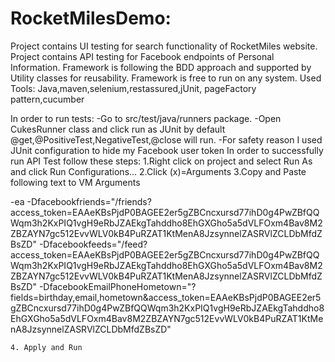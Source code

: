 # RocketMilesDemo:
Project contains UI testing for search functionality of RocketMiles website.
Project contains API testing for Facebook endpoints of Personal Information.
Framework is following the BDD approach and supported by Utility classes for reusability.
Framework is free to run on any system.
Used Tools: Java,maven,selenium,restassured,jUnit, pageFactory pattern,cucumber

In order to run tests:
   -Go to src/test/java/runners package.
   -Open CukesRunner class and click run as JUnit by default @get,@PositiveTest,NegativeTest,@close will run.
   -For safety reason I used JUnit configuration to hide my Facebook user token
   In order to successfully run API Test follow these steps:
   1.Right click on project and select Run As and click Run Configurations...
   2.Click (x)=Arguments
   3.Copy and Paste following text to VM Arguments
   
   -ea -Dfacebookfriends="/friends?access_token=EAAeKBsPjdP0BAGEE2er5gZBCncxursd77ihD0g4PwZBfQQWqm3h2KxPIQ1vgH9eRbJZAEkgTahddho8EhGXGho5a5dVLFOxm4Bav8M2ZBZAYN7gc512EvvWLV0kB4PuRZAT1KtMenA8JzsynnelZASRVlZCLDbMfdZBsZD"
-Dfacebookfeeds="/feed?access_token=EAAeKBsPjdP0BAGEE2er5gZBCncxursd77ihD0g4PwZBfQQWqm3h2KxPIQ1vgH9eRbJZAEkgTahddho8EhGXGho5a5dVLFOxm4Bav8M2ZBZAYN7gc512EvvWLV0kB4PuRZAT1KtMenA8JzsynnelZASRVlZCLDbMfdZBsZD"
-DfacebookEmailPhoneHometown="?fields=birthday,email,hometown&access_token=EAAeKBsPjdP0BAGEE2er5gZBCncxursd77ihD0g4PwZBfQQWqm3h2KxPIQ1vgH9eRbJZAEkgTahddho8EhGXGho5a5dVLFOxm4Bav8M2ZBZAYN7gc512EvvWLV0kB4PuRZAT1KtMenA8JzsynnelZASRVlZCLDbMfdZBsZD"
    
    4. Apply and Run
